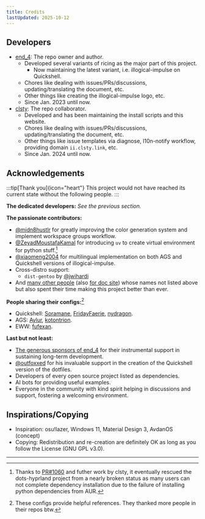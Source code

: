 ```yaml
---
title: Credits
lastUpdated: 2025-10-12
---
```


## Developers
- [end_4](https://github.com/end-4): The repo owner and author.
  - Developed several variants of ricing as the major part of this project.
    - Now maintaining the latest variant, i.e. illogical-impulse on Quickshell.
  - Chores like dealing with issues/PRs/discussions, updating/translating the document, etc.
  - Other things like creating the illogical-impulse logo, etc.
  - Since Jan. 2023 until now.
- [clsty](https://github.com/clsty): The repo collaborator.
  - Developed and has been maintaining the install scripts and this website.
  - Chores like dealing with issues/PRs/discussions, updating/translating the document, etc.
  - Other things like issue templates via diagnose, l10n-notify workflow, providing domain `ii.clsty.link`, etc.
  - Since Jan. 2024 until now.

## Acknowledgements

:::tip[Thank you]{icon="heart"}
This project would not have reached its current state without the following people.
:::

**The dedicated developers:** _See the previous section._

**The passionate contributors:**
- [@midn8hustlr](https://github.com/midn8hustlr) for greatly improving the color generation system and implement workspace groups workflow.
- [@ZeyadMoustafaKamal](https://github.com/ZeyadMoustafaKamal) for introducing `uv` to create virtual environment for python stuff.[^1]
- [@xiaomeng2004](https://github.com/xiaomeng2004) for multilingual implementation on both AGS and Quickshell versions of illogical-impulse.
- Cross-distro support:
  - `dist-gentoo` by [@jwihardi](https://github.com/jwihardi)
- And [many other people](https://github.com/end-4/dots-hyprland/graphs/contributors) (also [for doc site](https://github.com/end-4/dots-hyprland-wiki/graphs/contributors)) whose names not listed above but also spent their time making this project better than ever.

**People sharing their configs:**[^2]
- Quickshell: [Soramane](https://github.com/caelestia-dots/shell/), [FridayFaerie](https://github.com/FridayFaerie/quickshell), [nydragon](https://github.com/nydragon/nysh).
- AGS: [Aylur](https://github.com/Aylur/dotfiles/tree/ags-pre-ts), [kotontrion](https://github.com/kotontrion/dotfiles).
- EWW: [fufexan](https://github.com/fufexan/dotfiles).

**Last but not least:**
- [The generous sponsors of end_4](https://github.com/sponsors/end-4) for their instrumental support in sustaining long-term development.
- [@outfoxxed](https://github.com/outfoxxed/) for his invaluable support in the creation of the Quickshell version of the dotfiles.
- Developers of every open source project listed as dependencies.
- AI bots for providing useful examples.
- Everyone in the community with kind spirit helping in discussions and support, fostering a welcoming environment.

## Inspirations/Copying

- Inspiration: osu!lazer, Windows 11, Material Design 3, AvdanOS (concept)
- Copying: Redistribution and re-creation are definitely OK as long as you follow the License (GNU GPL v3.0).

---

[^1]: Thanks to [PR#1060](https://github.com/end-4/dots-hyprland/pull/1060) and futher work by clsty, it eventually rescued the dots-hyprland project from a nearly broken status as many users can not complete dependency installation due to the failure of installing python dependencies from AUR.
[^2]: These configs provide helpful references. They thanked more people in their repos btw.
